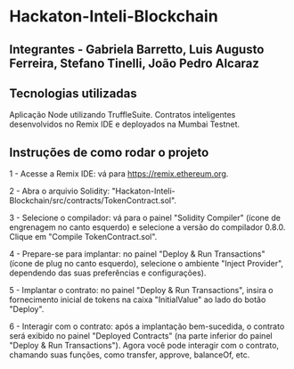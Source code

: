 # Hackaton-Inteli-Blockchain

## Integrantes - Gabriela Barretto, Luis Augusto Ferreira, Stefano Tinelli, João Pedro Alcaraz


## Tecnologias utilizadas
Aplicação Node utilizando TruffleSuite. Contratos inteligentes desenvolvidos no Remix IDE e deployados na Mumbai Testnet.

## Instruções de como rodar o projeto

1 - Acesse a Remix IDE: vá para https://remix.ethereum.org.

2 - Abra o arquivio Solidity: "Hackaton-Inteli-Blockchain/src/contracts/TokenContract.sol".

3 - Selecione o compilador: vá para o painel "Solidity Compiler" (ícone de engrenagem no canto esquerdo) e selecione a versão do compilador 0.8.0. Clique em "Compile TokenContract.sol".

4 - Prepare-se para implantar: no painel "Deploy & Run Transactions" (ícone de plug no canto esquerdo), selecione o ambiente  "Inject Provider", dependendo das suas preferências e configurações).

5 - Implantar o contrato: no painel "Deploy & Run Transactions", insira o fornecimento inicial de tokens na caixa "InitialValue" ao lado do botão "Deploy".

6 - Interagir com o contrato: após a implantação bem-sucedida, o contrato será exibido no painel "Deployed Contracts" (na parte inferior do painel "Deploy & Run Transactions"). Agora você pode interagir com o contrato, chamando suas funções, como transfer, approve, balanceOf, etc.



